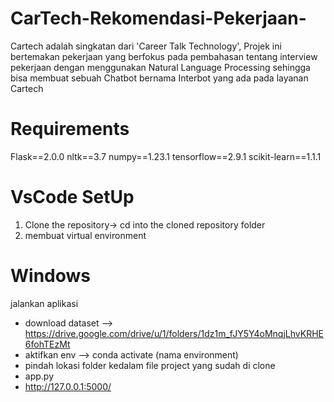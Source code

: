 # CarTech-Rekomendasi-Pekerjaan-
Cartech adalah singkatan dari 'Career Talk Technology',  Projek ini bertemakan pekerjaan yang berfokus pada pembahasan tentang interview pekerjaan dengan menggunakan Natural Language Processing sehingga bisa membuat sebuah Chatbot bernama Interbot yang ada pada layanan Cartech

# Requirements
Flask==2.0.0
nltk==3.7
numpy==1.23.1
tensorflow==2.9.1
scikit-learn==1.1.1

# VsCode SetUp
1. Clone the repository-> cd into the cloned repository folder
2. membuat virtual environment

# Windows
jalankan aplikasi 
- download dataset --> https://drive.google.com/drive/u/1/folders/1dz1m_fJY5Y4oMnqjLhvKRHE6fohTEzMt
- aktifkan env --> conda activate (nama environment)
- pindah lokasi folder kedalam file project yang sudah di clone
- app.py
- http://127.0.0.1:5000/

